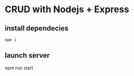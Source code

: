 # CRUD with Nodejs + Express

## install dependecies
```
npm i
```

## launch server
npm run start
```